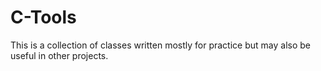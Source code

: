 # C-Tools
This is a collection of classes written mostly for practice but may also be useful in other projects.
